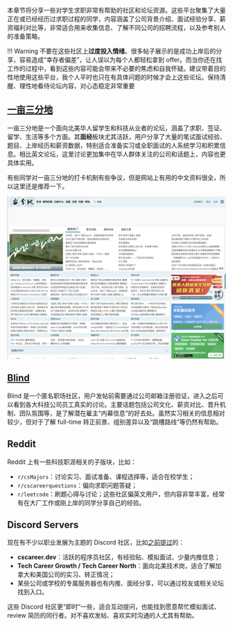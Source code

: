 
本章节将分享一些对学生求职非常有帮助的社区和论坛资源。这些平台聚集了大量正在或已经经历过求职过程的同学，内容涵盖了公司背景介绍、面试经验分享、薪资福利对比等，非常适合用来收集信息、了解不同公司的招聘流程，以及参考别人的准备策略。

!!! Warning
	不要在这些社区上**过度投入情绪**。很多帖子展示的是成功上岸后的分享，容易造成“幸存者偏差”，让人误以为每个人都轻松拿到 offer。而当你还在找工作的过程中，看到这些内容可能会带来不必要的焦虑和自我怀疑。建议带着目的性地使用这些平台，我个人平时也只在有具体问题的时候才会上这些论坛。保持清醒、理性地看待论坛内容，对心态稳定非常重要
	
## [一亩三分地](https://www.1point3acres.com/bbs/)

一亩三分地是一个面向北美华人留学生和科技从业者的论坛，涵盖了求职、签证、留学、生活等多个方面。其**面经**板块尤其活跃，用户分享了大量的笔试面试经验、题目、上岸经历和薪资数据，特别适合准备实习或全职面试的人系统学习和积累信息。相比英文论坛，这里讨论更加集中在华人群体关注的公司和话题上，内容也更具体实用。

有些同学对一亩三分地的打卡机制有些争议，但是网站上有用的中文资料很全，所以这里还是推荐一下。

<p align="center">
	<img src="assets/1p3a.png" width="600px">
</p>

## [Blind](https://www.teamblind.com/)

Blind 是一个匿名职场社区，用户发帖前需要通过公司邮箱注册验证，进入之后可以看到各大科技公司员工真实的讨论。主要话题包括公司文化、薪资对比、晋升机制、团队氛围等，是了解潜在雇主“内幕信息”的好去处。虽然实习相关的信息相对较少，但对于了解 full-time 转正前景、组别差异以及“跳槽路线”等仍然有帮助。

## Reddit

Reddit 上有一些科技职涯相关的子版块，比如：

- `r/csMajors`：讨论实习、面试准备、课程选择等，适合在校学生；
- `r/cscareerquestions`：偏向求职问题答疑；
- `r/leetcode`：刷题心得与讨论；这些社区偏英文用户，但内容非常丰富，经常有在大厂工作或刚上岸的同学分享自己的经验。

## Discord Servers

现在有不少以职业发展为主题的 Discord 社区，比如[之前提过](job_search.md)的：

- **cscareer.dev**：活跃的程序员社区，有经验贴、模拟面试、少量内推信息；
- **Tech Career Growth / Tech Career North**：面向北美技术岗，适合了解加拿大和美国公司的实习、转正情况；
- 某些公司或学校的专属服务器也有内推、面经分享，可以通过校友或相关论坛找到入口。

这些 Discord 社区更“即时”一些，适合互动提问，也能找到愿意帮忙模拟面试、review 简历的同行者。对不喜欢发帖、喜欢实时沟通的人尤其有帮助。